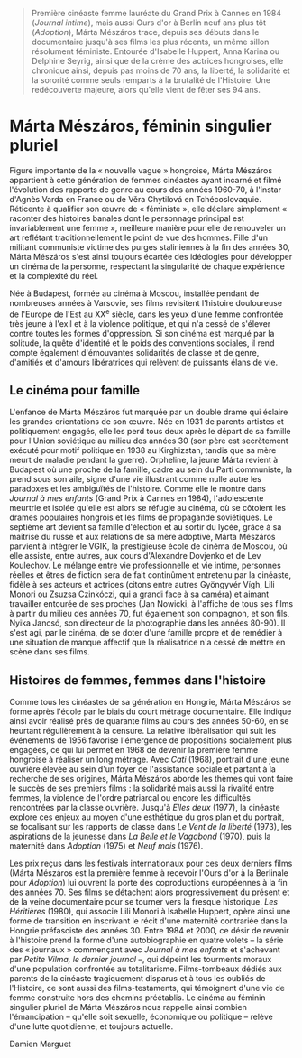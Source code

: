 > Première cinéaste femme lauréate du Grand Prix à Cannes en 1984 (_Journal intime_), mais aussi Ours d'or à Berlin neuf ans plus tôt (_Adoption_), Márta Mészáros trace, depuis ses débuts dans le documentaire jusqu'à ses films les plus récents, un même sillon résolument féministe. Entourée d'Isabelle Huppert, Anna Karina ou Delphine Seyrig, ainsi que de la crème des actrices hongroises, elle chronique ainsi, depuis pas moins de 70 ans, la liberté, la solidarité et la sororité comme seuls remparts à la brutalité de l'Histoire. Une redécouverte majeure, alors qu'elle vient de fêter ses 94 ans.

# Márta Mészáros, féminin singulier pluriel

Figure importante de la « nouvelle vague » hongroise, Márta Mészáros appartient à cette génération de femmes cinéastes ayant incarné et filmé l'évolution des rapports de genre au cours des années 1960-70, à l'instar d'Agnès Varda en France ou de Věra Chytilová en Tchécoslovaquie. Réticente à qualifier son œuvre de « féministe », elle déclare simplement « raconter des histoires banales dont le personnage principal est invariablement une femme », meilleure manière pour elle de renouveler un art reflétant traditionnellement le point de vue des hommes. Fille d'un militant communiste victime des purges staliniennes à la fin des années 30, Márta Mészáros s'est ainsi toujours écartée des idéologies pour développer un cinéma de la personne, respectant la singularité de chaque expérience et la complexité du réel.

Née à Budapest, formée au cinéma à Moscou, installée pendant de nombreuses années à Varsovie, ses films revisitent l'histoire douloureuse de l'Europe de l'Est au XX<sup>e</sup> siècle, dans les yeux d'une femme confrontée très jeune à l'exil et à la violence politique, et qui n'a cessé de s'élever contre toutes les formes d'oppression. Si son cinéma est marqué par la solitude, la quête d'identité et le poids des conventions sociales, il rend compte également d'émouvantes solidarités de classe et de genre, d'amitiés et d'amours libératrices qui relèvent de puissants élans de vie.

## Le cinéma pour famille

L'enfance de Márta Mészáros fut marquée par un double drame qui éclaire les grandes orientations de son œuvre. Née en 1931 de parents artistes et politiquement engagés, elle les perd tous deux après le départ de sa famille pour l'Union soviétique au milieu des années 30 (son père est secrètement exécuté pour motif politique en 1938 au Kirghizstan, tandis que sa mère meurt de maladie pendant la guerre). Orpheline, la jeune Márta revient à Budapest où une proche de la famille, cadre au sein du Parti communiste, la prend sous son aile, signe d'une vie illustrant comme nulle autre les paradoxes et les ambiguïtés de l'histoire. Comme elle le montre dans _Journal à mes enfants_ (Grand Prix à Cannes en 1984), l'adolescente meurtrie et isolée qu'elle est alors se réfugie au cinéma, où se côtoient les drames populaires hongrois et les films de propagande soviétiques. Le septième art devient sa famille d'élection et au sortir du lycée, grâce à sa maîtrise du russe et aux relations de sa mère adoptive, Márta Mészáros parvient à intégrer le VGIK, la prestigieuse école de cinéma de Moscou, où elle assiste, entre autres, aux cours d'Alexandre Dovjenko et de Lev Koulechov. Le mélange entre vie professionnelle et vie intime, personnes réelles et êtres de fiction sera de fait continûment entretenu par la cinéaste, fidèle à ses acteurs et actrices (citons entre autres Gyöngyvér Vígh, Lili Monori ou Zsuzsa Czinkóczi, qui a grandi face à sa caméra) et aimant travailler entourée de ses proches (Jan Nowicki, à l'affiche de tous ses films à partir du milieu des années 70, fut également son compagnon, et son fils, Nyika Jancsó, son directeur de la photographie dans les années 80-90). Il s'est agi, par le cinéma, de se doter d'une famille propre et de remédier à une situation de manque affectif que la réalisatrice n'a cessé de mettre en scène dans ses films.

## Histoires de femmes, femmes dans l'histoire

Comme tous les cinéastes de sa génération en Hongrie, Márta Mészáros se forme après l'école par le biais du court métrage documentaire. Elle indique ainsi avoir réalisé près de quarante films au cours des années 50-60, en se heurtant régulièrement à la censure. La relative libéralisation qui suit les événements de 1956 favorise l'émergence de propositions socialement plus engagées, ce qui lui permet en 1968 de devenir la première femme hongroise à réaliser un long métrage. Avec _Cati_ (1968), portrait d'une jeune ouvrière élevée au sein d'un foyer de l'assistance sociale et partant à la recherche de ses origines, Márta Mészáros aborde les thèmes qui vont faire le succès de ses premiers films : la solidarité mais aussi la rivalité entre femmes, la violence de l'ordre patriarcal ou encore les difficultés rencontrées par la classe ouvrière. Jusqu'à _Elles deux_ (1977), la cinéaste explore ces enjeux au moyen d'une esthétique du gros plan et du portrait, se focalisant sur les rapports de classe dans _Le Vent de la liberté_ (1973), les aspirations de la jeunesse dans _La Belle et le Vagabond_ (1970), puis la maternité dans _Adoption_ (1975) et _Neuf mois_ (1976).

Les prix reçus dans les festivals internationaux pour ces deux derniers films (Márta Mészáros est la première femme à recevoir l'Ours d'or à la Berlinale pour _Adoption_) lui ouvrent la porte des coproductions européennes à la fin des années 70. Ses films se détachent alors progressivement du présent et de la veine documentaire pour se tourner vers la fresque historique. _Les Héritières_ (1980), qui associe Lili Monori à Isabelle Huppert, opère ainsi une forme de transition en inscrivant le récit d'une maternité contrariée dans la Hongrie préfasciste des années 30. Entre 1984 et 2000, ce désir de revenir à l'histoire prend la forme d'une autobiographie en quatre volets – la série des « journaux » commençant avec _Journal à mes enfants_ et s'achevant par _Petite Vilma, le dernier journal_ –, qui dépeint les tourments moraux d'une population confrontée au totalitarisme. Films-tombeaux dédiés aux parents de la cinéaste tragiquement disparus et à tous les oubliés de l'Histoire, ce sont aussi des films-testaments, qui témoignent d'une vie de femme construite hors des chemins préétablis. Le cinéma au féminin singulier pluriel de Márta Mészáros nous rappelle ainsi combien l'émancipation – qu'elle soit sexuelle, économique ou politique – relève d'une lutte quotidienne, et toujours actuelle.

<div class="author">Damien Marguet</div>
